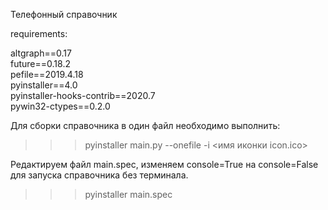 Телефонный справочник

requirements:

altgraph==0.17 \
future==0.18.2 \
pefile==2019.4.18 \
pyinstaller==4.0 \
pyinstaller-hooks-contrib==2020.7 \
pywin32-ctypes==0.2.0

Для сборки справочника в один файл необходимо выполнить:
>>> pyinstaller main.py --onefile -i <имя иконки icon.ico>

Редактируем файл main.spec,
изменяем console=True на console=False для запуска
справочника без терминала.

>>> pyinstaller main.spec